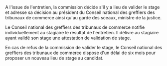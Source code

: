A l'issue de l'entretien, la commission décide s'il y a lieu de valider le stage et adresse sa décision au président du Conseil national des greffiers des tribunaux de commerce ainsi qu'au garde des sceaux, ministre de la justice.


Le Conseil national des greffiers des tribunaux de commerce notifie individuellement au stagiaire le résultat de l'entretien. Il délivre au stagiaire ayant validé son stage une attestation de validation de stage.


En cas de refus de la commission de valider le stage, le Conseil national des greffiers des tribunaux de commerce dispose d'un délai de six mois pour proposer un nouveau lieu de stage au candidat.

